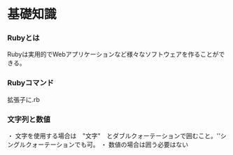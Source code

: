# 基礎知識

### Rubyとは
Rubyは実用的でWebアプリケーションなど様々なソフトウェアを作ることができる。

### Rubyコマンド
拡張子に.rb

### 文字列と数値
・ 文字を使用する場合は　"文字"　とダブルクォーテーションで囲むこと。''シングルクォーテーションでも可。
・ 数値の場合は囲う必要はない
